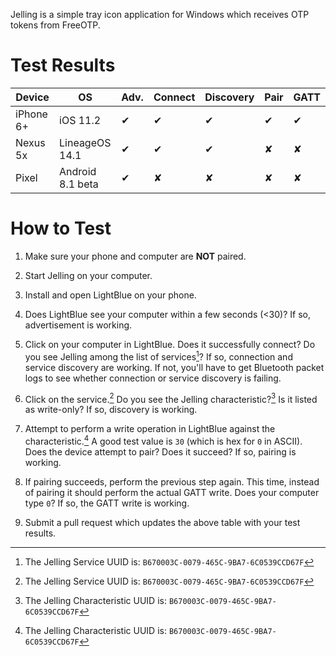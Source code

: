 Jelling is a simple tray icon application for Windows which receives OTP tokens
from FreeOTP.

# Test Results

|   Device   |        OS        | Adv. | Connect | Discovery | Pair | GATT |
| ---------- | ---------------- | ---- | ------- | --------- | ---- | ---- |
|  iPhone 6+ | iOS 11.2         |  ✔   |    ✔    |     ✔     |  ✔   |  ✔   |
|   Nexus 5x | LineageOS 14.1   |  ✔   |    ✔    |     ✔     |  ✘   |  ✘   |
|      Pixel | Android 8.1 beta |  ✔   |    ✘    |     ✘     |  ✘   |  ✘   |

# How to Test

1. Make sure your phone and computer are **NOT** paired.

2. Start Jelling on your computer.

3. Install and open LightBlue on your phone.


4. Does LightBlue see your computer within a few seconds (<30)? If so,
   advertisement is working.

5. Click on your computer in LightBlue. Does it successfully connect? Do you
   see Jelling among the list of services[^1]? If so, connection and service
   discovery are working. If not, you'll have to get Bluetooth packet logs to
   see whether connection or service discovery is failing.

6. Click on the service.[^1] Do you see the Jelling characteristic?[^2] Is it
   listed as write-only? If so, discovery is working.

7. Attempt to perform a write operation in LightBlue against the
   characteristic.[^2] A good test value is `30` (which is hex for `0` in
   ASCII). Does the device attempt to pair? Does it succeed? If so, pairing is
   working.

8. If pairing succeeds, perform the previous step again. This time, instead of
   pairing it should perform the actual GATT write. Does your computer type
   `0`? If so, the GATT write is working.

9. Submit a pull request which updates the above table with your test results.

[^1]: The Jelling Service UUID is: `B670003C-0079-465C-9BA7-6C0539CCD67F`
[^2]: The Jelling Characteristic UUID is: `B670003C-0079-465C-9BA7-6C0539CCD67F`
